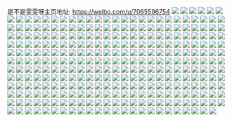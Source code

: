是不是雯雯呀主页地址: https://weibo.com/u/7065596754 
![](https://wx4.sinaimg.cn/mw2000/007IawtYly1h9gityk776j30sg0sgn78.jpg) 
![](https://wx4.sinaimg.cn/mw2000/007IawtYly1h9giu8bzj9j30u00u0tem.jpg) 
![](https://wx4.sinaimg.cn/mw2000/007IawtYly1h92jwi550aj32c0340hdw.jpg) 
![](https://wx4.sinaimg.cn/mw2000/007IawtYly1h8z66aa6caj30u00vd7g4.jpg) 
![](https://wx4.sinaimg.cn/mw2000/007IawtYly1h8rmo227moj32c02c0qv6.jpg) 
![](https://wx4.sinaimg.cn/mw2000/007IawtYly1h8iwtaerolj30iz10o11g.jpg) 
![](https://wx4.sinaimg.cn/mw2000/007IawtYly1h8cixro0mjj32c02c0qv5.jpg) 
![](https://wx4.sinaimg.cn/mw2000/007IawtYly1h8cixx3plgj33402c0qv8.jpg) 
![](https://wx4.sinaimg.cn/mw2000/007IawtYly1h8ciy0fztsj31o02804qr.jpg) 
![](https://wx4.sinaimg.cn/mw2000/007IawtYly1h8ciy17m6gj30r0101tkw.jpg) 
![](https://wx4.sinaimg.cn/mw2000/007IawtYly1h8cixqomtgj30wc174n68.jpg) 
![](https://wx4.sinaimg.cn/mw2000/007IawtYly1h8ciy47imhj31sg2dskjm.jpg) 
![](https://wx4.sinaimg.cn/mw2000/007IawtYly1h7fmv1nf1oj31o0280x6p.jpg) 
![](https://wx4.sinaimg.cn/mw2000/007IawtYly1h7fmuyufg7j31o02804qq.jpg) 
![](https://wx4.sinaimg.cn/mw2000/007IawtYly1h7fmv271k5j32c02c0e21.jpg) 
![](https://wx4.sinaimg.cn/mw2000/007IawtYly1h7fmuudyhnj31eo1vl1kx.jpg) 
![](https://wx4.sinaimg.cn/mw2000/007IawtYly1h7egqqetslj30u01400y2.jpg) 
![](https://wx4.sinaimg.cn/mw2000/007IawtYly1h7egqr2pfhj31rk2c0e6s.jpg) 
![](https://wx4.sinaimg.cn/mw2000/007IawtYly1h7egqrshz5j32c02c0x6p.jpg) 
![](https://wx4.sinaimg.cn/mw2000/007IawtYly1h7egqt9y4dj32c02c0kjm.jpg) 
![](https://wx4.sinaimg.cn/mw2000/007IawtYly1h7egqu7w7xj32c02c04qq.jpg) 
![](https://wx4.sinaimg.cn/mw2000/007IawtYly1h7egqv1wbmj32c02c0e81.jpg) 
![](https://wx4.sinaimg.cn/mw2000/007IawtYly1h7egqvvru6j32c02c0x6p.jpg) 
![](https://wx4.sinaimg.cn/mw2000/007IawtYly1h7egqwvswaj32c02c0qv5.jpg) 
![](https://wx4.sinaimg.cn/mw2000/007IawtYly1h77kp9a6r1j31sg1sgkih.jpg) 
![](https://wx4.sinaimg.cn/mw2000/007IawtYly1h77kpaasw3j30yi19k7wh.jpg) 
![](https://wx4.sinaimg.cn/mw2000/007IawtYly1h77kpaoahjj31ai12gtfx.jpg) 
![](https://wx4.sinaimg.cn/mw2000/007IawtYly1h77kpbpr1fj32c02c0x6p.jpg) 
![](https://wx4.sinaimg.cn/mw2000/007IawtYly1h77kpb30aoj30u0140mza.jpg) 
![](https://wx4.sinaimg.cn/mw2000/007IawtYly1h77kp8m0bvj32c0288hdt.jpg) 
![](https://wx4.sinaimg.cn/mw2000/007IawtYly1h77kpdjfv8j32c02c0u0x.jpg) 
![](https://wx4.sinaimg.cn/mw2000/007IawtYly1h77kpeln5rj32c02c0x6q.jpg) 
![](https://wx4.sinaimg.cn/mw2000/007IawtYly1h633rx26f2j31o022fk3p.jpg) 
![](https://wx4.sinaimg.cn/mw2000/007IawtYly1h633rzhl7jj31o01u6gvi.jpg) 
![](https://wx4.sinaimg.cn/mw2000/007IawtYly1h633s0hhx2j31330nftep.jpg) 
![](https://wx4.sinaimg.cn/mw2000/007IawtYly1h633rumf7qj31s035sb2a.jpg) 
![](https://wx4.sinaimg.cn/mw2000/007IawtYly1h5tegzeao6j31s035sb2a.jpg) 
![](https://wx4.sinaimg.cn/mw2000/007IawtYly1h5ey4sxmmyj31ls1z5qnf.jpg) 
![](https://wx4.sinaimg.cn/mw2000/007IawtYly1h4thaijjnmj3280280kjl.jpg) 
![](https://wx4.sinaimg.cn/mw2000/007IawtYly1h4thaxoj7gj32c02c0hdu.jpg) 
![](https://wx4.sinaimg.cn/mw2000/007IawtYly1h4thanarj8j31wo1whu0x.jpg) 
![](https://wx4.sinaimg.cn/mw2000/007IawtYly1h4thawl728j32c02c0hdu.jpg) 
![](https://wx4.sinaimg.cn/mw2000/007IawtYly1h4thazssa3j31420u0ags.jpg) 
![](https://wx4.sinaimg.cn/mw2000/007IawtYly1h4thaz6g57j3340340e84.jpg) 
![](https://wx4.sinaimg.cn/mw2000/007IawtYly1h4rp2ygw9hj31o01vjqv5.jpg) 
![](https://wx4.sinaimg.cn/mw2000/007IawtYly1h4rp307t75j31o01yw4qq.jpg) 
![](https://wx4.sinaimg.cn/mw2000/007IawtYly1h4rp31clcrj31nv1y21kx.jpg) 
![](https://wx4.sinaimg.cn/mw2000/007IawtYly1h4rp32przvj31o01uu1kx.jpg) 
![](https://wx4.sinaimg.cn/mw2000/007IawtYly1h4rp38rv3tj312m137dvn.jpg) 
![](https://wx4.sinaimg.cn/mw2000/007IawtYly1h4rp33w1oij31o01o07wh.jpg) 
![](https://wx4.sinaimg.cn/mw2000/007IawtYly1h4rp2wpnqxj31o0280u0y.jpg) 
![](https://wx4.sinaimg.cn/mw2000/007IawtYly1h4rp35e1eaj31o0280x6p.jpg) 
![](https://wx4.sinaimg.cn/mw2000/007IawtYly1h4rp3866wfj33402c0hdv.jpg) 
![](https://wx4.sinaimg.cn/mw2000/007IawtYly1h4pf477t8aj31o0280kjn.jpg) 
![](https://wx4.sinaimg.cn/mw2000/007IawtYly1h49pdxggcqj320k2c07wj.jpg) 
![](https://wx4.sinaimg.cn/mw2000/007IawtYly1h49pdydctbj32c32c0hdt.jpg) 
![](https://wx4.sinaimg.cn/mw2000/007IawtYly1h495j6foexj30u0140aux.jpg) 
![](https://wx4.sinaimg.cn/mw2000/007IawtYly1h495j74c8pj32c02bqe81.jpg) 
![](https://wx4.sinaimg.cn/mw2000/007IawtYly1h495j7hpa9j30u01hcaff.jpg) 
![](https://wx4.sinaimg.cn/mw2000/007IawtYly1h495j8hbr6j32c0256e82.jpg) 
![](https://wx4.sinaimg.cn/mw2000/007IawtYly1h495jal6gyj32c02c01ky.jpg) 
![](https://wx4.sinaimg.cn/mw2000/007IawtYly1h495je9nzqj323828f7wi.jpg) 
![](https://wx4.sinaimg.cn/mw2000/007IawtYly1h495jfedz0j32c02c0kjl.jpg) 
![](https://wx4.sinaimg.cn/mw2000/007IawtYly1h495j5fi46j313o12wjze.jpg) 
![](https://wx4.sinaimg.cn/mw2000/007IawtYly1h495jgloyxj30yi0vogz6.jpg) 
![](https://wx4.sinaimg.cn/mw2000/007IawtYly1h3slgu8tl9j30x80u247y.jpg) 
![](https://wx4.sinaimg.cn/mw2000/007IawtYly1h3lyphfxo1j30u00vudpa.jpg) 
![](https://wx4.sinaimg.cn/mw2000/007IawtYly1h3lypgx468j32c02c0kjl.jpg) 
![](https://wx4.sinaimg.cn/mw2000/007IawtYly1h3lypi5gfzj32c02c0x6p.jpg) 
![](https://wx4.sinaimg.cn/mw2000/007IawtYly1h3lypizq2vj32c02c0e82.jpg) 
![](https://wx4.sinaimg.cn/mw2000/007IawtYly1h3ikwvctbbj30u0140qco.jpg) 
![](https://wx4.sinaimg.cn/mw2000/007IawtYly1h3ikww2d87j30u00wagtd.jpg) 
![](https://wx4.sinaimg.cn/mw2000/007IawtYly1h3ikwwf8uuj30u00vfgty.jpg) 
![](https://wx4.sinaimg.cn/mw2000/007IawtYly1h3ikwuz8q9j30u0140alk.jpg) 
![](https://wx4.sinaimg.cn/mw2000/007IawtYly1h3ikwwow5sj30u0141gue.jpg) 
![](https://wx4.sinaimg.cn/mw2000/007IawtYly1h3abv2273vj30o50v016h.jpg) 
![](https://wx4.sinaimg.cn/mw2000/007IawtYly1h32wyhrllej30zk0zk7gv.jpg) 
![](https://wx4.sinaimg.cn/mw2000/007IawtYly1h318khbnktj32972e94qq.jpg) 
![](https://wx4.sinaimg.cn/mw2000/007IawtYly1h2zuhxpof1j30u00pi7bk.jpg) 
![](https://wx4.sinaimg.cn/mw2000/007IawtYly1h2vcv1oynzj30jz0i6ad0.jpg) 
![](https://wx4.sinaimg.cn/mw2000/007IawtYly1h2vcv13etzj32c02c07wh.jpg) 
![](https://wx4.sinaimg.cn/mw2000/007IawtYly1h2vcv2fzohj32c02c0kjl.jpg) 
![](https://wx4.sinaimg.cn/mw2000/007IawtYly1h2vcv5j4a8j30t7140h3z.jpg) 
![](https://wx4.sinaimg.cn/mw2000/007IawtYly1h2ru2sfuzuj30yi1pah3u.jpg) 
![](https://wx4.sinaimg.cn/mw2000/007IawtYly1h2rb57u8tgj30u00u0qbz.jpg) 
![](https://wx4.sinaimg.cn/mw2000/007IawtYly1h2mu75c0ghj325822eb29.jpg) 
![](https://wx4.sinaimg.cn/mw2000/007IawtYly1h2lldp3908j31kq2c04qp.jpg) 
![](https://wx4.sinaimg.cn/mw2000/007IawtYly1h2kkne0x7rj31sg2dshdu.jpg) 
![](https://wx4.sinaimg.cn/mw2000/007IawtYly1h2cw2msj7gj30yi1pc7r5.jpg) 
![](https://wx4.sinaimg.cn/mw2000/007IawtYly1h2839hcfhsj30u01401i1.jpg) 
![](https://wx4.sinaimg.cn/mw2000/007IawtYly1h2839iar0jj313z0tzaz3.jpg) 
![](https://wx4.sinaimg.cn/mw2000/007IawtYly1h1w783lg1bj32c02c01kx.jpg) 
![](https://wx4.sinaimg.cn/mw2000/007IawtYly1h1uf0oon6mj30u0140k7b.jpg) 
![](https://wx4.sinaimg.cn/mw2000/007IawtYly1h1n3cg01s0j30u0140ano.jpg) 
![](https://wx4.sinaimg.cn/mw2000/007IawtYly1h1m9ovairlj30u00u0ncu.jpg) 
![](https://wx4.sinaimg.cn/mw2000/007IawtYly1h1m9owac1oj30u0140ay5.jpg) 
![](https://wx4.sinaimg.cn/mw2000/007IawtYly1h1hoc3jc3wj30u013z7hp.jpg) 
![](https://wx4.sinaimg.cn/mw2000/007IawtYly1h1hoc4do97j32c02c01ky.jpg) 
![](https://wx4.sinaimg.cn/mw2000/007IawtYly1h1hoc2jhakj32rd2aqkjm.jpg) 
![](https://wx4.sinaimg.cn/mw2000/007IawtYly1h1hocejhtij30u0140qhh.jpg) 
![](https://wx4.sinaimg.cn/mw2000/007IawtYly1h1fddabyj5j30yi17ik4u.jpg) 
![](https://wx4.sinaimg.cn/mw2000/007IawtYly1h19mupwbk5j30u0140dsb.jpg) 
![](https://wx4.sinaimg.cn/mw2000/007IawtYly1h14zq5giqoj30u0140azj.jpg) 
![](https://wx4.sinaimg.cn/mw2000/007IawtYly1h14zq4kxhej30qt0qsgrz.jpg) 
![](https://wx4.sinaimg.cn/mw2000/007IawtYly1h12454lrcpj30py0tkwks.jpg) 
![](https://wx4.sinaimg.cn/mw2000/007IawtYly1h0z9282fvmj30zx1bw7am.jpg) 
![](https://wx4.sinaimg.cn/mw2000/007IawtYly1h0z927hed1j31sg2drqv6.jpg) 
![](https://wx4.sinaimg.cn/mw2000/007IawtYly1h0z928ntxvj30u20zq79q.jpg) 
![](https://wx4.sinaimg.cn/mw2000/007IawtYly1h0z92b5h3kj32c02c0qv5.jpg) 
![](https://wx4.sinaimg.cn/mw2000/007IawtYly1h0z93gk85ej32c03404qu.jpg) 
![](https://wx4.sinaimg.cn/mw2000/007IawtYly1h0z93yuhchj32c0340qv9.jpg) 
![](https://wx4.sinaimg.cn/mw2000/007IawtYly1h0wv9n15d4j31sf1sf1gu.jpg) 
![](https://wx4.sinaimg.cn/mw2000/007IawtYly1h0wv9mnzaij30sq0sstdx.jpg) 
![](https://wx4.sinaimg.cn/mw2000/007IawtYly1h0umnll3hyj30tz0wwaul.jpg) 
![](https://wx4.sinaimg.cn/mw2000/007IawtYly1h0umnm77i9j30wm0u0nhe.jpg) 
![](https://wx4.sinaimg.cn/mw2000/007IawtYly1h0sxicwgp3j30yi1pch9d.jpg) 
![](https://wx4.sinaimg.cn/mw2000/007IawtYly1h0mz6u6wndj32c0293e82.jpg) 
![](https://wx4.sinaimg.cn/mw2000/007IawtYly1h0j1xerelej31lx1use82.jpg) 
![](https://wx4.sinaimg.cn/mw2000/007IawtYly1h02d41m5oaj32c02c07wi.jpg) 
![](https://wx4.sinaimg.cn/mw2000/007IawtYly1gzpxppkjhhj31sg2dsh9x.jpg) 
![](https://wx4.sinaimg.cn/mw2000/007IawtYly1gzgx99recqj323s1ij1ky.jpg) 
![](https://wx4.sinaimg.cn/mw2000/007IawtYly1gzgx9cjiq7j31s035sb2b.jpg) 
![](https://wx4.sinaimg.cn/mw2000/007IawtYly1gzgx9f66z0j31s035s4qs.jpg) 
![](https://wx4.sinaimg.cn/mw2000/007IawtYly1gzgx9i23x3j31s035skjm.jpg) 
![](https://wx4.sinaimg.cn/mw2000/007IawtYly1gzgx97y64fj32c02c07wk.jpg) 
![](https://wx4.sinaimg.cn/mw2000/007IawtYly1gzgx9itrhwj32c02c0kjl.jpg) 
![](https://wx4.sinaimg.cn/mw2000/007IawtYly1gzbqyqio9jj30z20pr7ee.jpg) 
![](https://wx4.sinaimg.cn/mw2000/007IawtYly1gz6g0p5zmyj30u00wen04.jpg) 
![](https://wx4.sinaimg.cn/mw2000/007IawtYly1gz5dnowmttj32c02c04qq.jpg) 
![](https://wx4.sinaimg.cn/mw2000/007IawtYly1gz07b2d563j31kw23le81.jpg) 
![](https://wx4.sinaimg.cn/mw2000/007IawtYly1gyxop7kxthj30u0140h20.jpg) 
![](https://wx4.sinaimg.cn/mw2000/007IawtYly1gyvpkcb86ij313j1d57wh.jpg) 
![](https://wx4.sinaimg.cn/mw2000/007IawtYly1gysku13a1oj31o02801kz.jpg) 
![](https://wx4.sinaimg.cn/mw2000/007IawtYly1gypo3aull6j32c02c0u0x.jpg) 
![](https://wx4.sinaimg.cn/mw2000/007IawtYly1gynvgrn72qj30yi15lgv6.jpg) 
![](https://wx4.sinaimg.cn/mw2000/007IawtYly1gynvgr8i2fj30yi0zz7b5.jpg) 
![](https://wx4.sinaimg.cn/mw2000/007IawtYly1gynvgs10qbj30rm0rimzh.jpg) 
![](https://wx4.sinaimg.cn/mw2000/007IawtYly1gynntnm73zj31iq1zt4qv.jpg) 
![](https://wx4.sinaimg.cn/mw2000/007IawtYly1gylmfosncdj30yi0rw449.jpg) 
![](https://wx4.sinaimg.cn/mw2000/007IawtYly1gylmg016o1j31sg28m7wo.jpg) 
![](https://wx4.sinaimg.cn/mw2000/007IawtYly1gykjx0a3rej31oy1i34qp.jpg) 
![](https://wx4.sinaimg.cn/mw2000/007IawtYly1gykjwz1egij31sf2dr4qr.jpg) 
![](https://wx4.sinaimg.cn/mw2000/007IawtYly1gykjx0obzkj30u00wvqc2.jpg) 
![](https://wx4.sinaimg.cn/mw2000/007IawtYly1gykjx5fhebj32c01qzu0y.jpg) 
![](https://wx4.sinaimg.cn/mw2000/007IawtYly1gykjx99xz9j32c02c0kjn.jpg) 
![](https://wx4.sinaimg.cn/mw2000/007IawtYly1gygnvu7nmqj30yi0jetcw.jpg) 
![](https://wx4.sinaimg.cn/mw2000/007IawtYly1gyft34pgxzj335s35shdy.jpg) 
![](https://wx4.sinaimg.cn/mw2000/007IawtYly1gydjm79oj4j30zk0zktic.jpg) 
![](https://wx4.sinaimg.cn/mw2000/007IawtYly1gydjm6vtnyj318g18gavr.jpg) 
![](https://wx4.sinaimg.cn/mw2000/007IawtYly1gydjm7jigwj30pe0cxmyv.jpg) 
![](https://wx4.sinaimg.cn/mw2000/007IawtYly1gyb0h2durpj30t71auqec.jpg) 
![](https://wx4.sinaimg.cn/mw2000/007IawtYly1gya4ll4mm9j30j60j6aaq.jpg) 
![](https://wx4.sinaimg.cn/mw2000/007IawtYly1gxzrtcajifj3119163aog.jpg) 
![](https://wx4.sinaimg.cn/mw2000/007IawtYly1gxyb0w7ac8j30mj0mjtcl.jpg) 
![](https://wx4.sinaimg.cn/mw2000/007IawtYly1gxyb0wywlsj32h21sye81.jpg) 
![](https://wx4.sinaimg.cn/mw2000/007IawtYly1gxyb0y6zrej32c02c0u0x.jpg) 
![](https://wx4.sinaimg.cn/mw2000/007IawtYly1gxyb0yjkfwj30u00u0tji.jpg) 
![](https://wx4.sinaimg.cn/mw2000/007IawtYly1gxw1bnu758j30u00u0jx2.jpg) 
![](https://wx4.sinaimg.cn/mw2000/007IawtYly1gxuv9k100vj30zg1ba4qp.jpg) 
![](https://wx4.sinaimg.cn/mw2000/007IawtYly1gxp4eq1ftzj31s035sb2b.jpg) 
![](https://wx4.sinaimg.cn/mw2000/007IawtYly1gxknf8ap2zj30u00u0787.jpg) 
![](https://wx4.sinaimg.cn/mw2000/007IawtYly1gxkn79x4rgj31s035sb2a.jpg) 
![](https://wx4.sinaimg.cn/mw2000/007IawtYly1gxjej55gpmj30yi1pckjl.jpg) 
![](https://wx4.sinaimg.cn/mw2000/007IawtYly1gxfrzerftdj30sg0sg13j.jpg) 
![](https://wx4.sinaimg.cn/mw2000/007IawtYly1gxfrzfgmmtj31e019w4qp.jpg) 
![](https://wx4.sinaimg.cn/mw2000/007IawtYly1gxdoxmdp70j323u35su10.jpg) 
![](https://wx4.sinaimg.cn/mw2000/007IawtYly1gxcih5z9esj31sg1sgkjl.jpg) 
![](https://wx4.sinaimg.cn/mw2000/007IawtYly1gxbhxocizej30tu0tuk2t.jpg) 
![](https://wx4.sinaimg.cn/mw2000/007IawtYly1gxab26ixtwj31em1sgkjl.jpg) 
![](https://wx4.sinaimg.cn/mw2000/007IawtYly1gx7z5r6scsj31s035se85.jpg) 
![](https://wx4.sinaimg.cn/mw2000/007IawtYly1gx4d7h0u13j31s035su0y.jpg) 
![](https://wx4.sinaimg.cn/mw2000/007IawtYly1gx1tq0equnj333z2bznpf.jpg) 
![](https://wx4.sinaimg.cn/mw2000/007IawtYly1gx1tpvq9bhj30um0u0tsj.jpg) 
![](https://wx4.sinaimg.cn/mw2000/007IawtYly1gwxjn57ebrj30u0141dqd.jpg) 
![](https://wx4.sinaimg.cn/mw2000/007IawtYly1gwwa0fw5skj32c0340npe.jpg) 
![](https://wx4.sinaimg.cn/mw2000/007IawtYly1gwuv9vyxnkj32c02c0x6p.jpg) 
![](https://wx4.sinaimg.cn/mw2000/007IawtYly1gwtfks6y0lj328y2zxnpd.jpg) 
![](https://wx4.sinaimg.cn/mw2000/007IawtYly1gwtfktq8kpj33402c0u0y.jpg) 
![](https://wx4.sinaimg.cn/mw2000/007IawtYly1gwtfkvwc13j33402c0u0y.jpg) 
![](https://wx4.sinaimg.cn/mw2000/007IawtYly1gwrsulojaaj30u00u0aew.jpg) 
![](https://wx4.sinaimg.cn/mw2000/007IawtYly1gwmupnh73bj31sg2dsnpf.jpg) 
![](https://wx4.sinaimg.cn/mw2000/007IawtYly1gwjncygo4aj31k033y4qp.jpg) 
![](https://wx4.sinaimg.cn/mw2000/007IawtYly1gwescyy4szj32c02c0b29.jpg) 
![](https://wx4.sinaimg.cn/mw2000/007IawtYly1gwdwm310oaj32c0340b2b.jpg) 
![](https://wx4.sinaimg.cn/mw2000/007IawtYly1gw9xlvcpkej326d1sfkjl.jpg) 
![](https://wx4.sinaimg.cn/mw2000/007IawtYly1gw7mcp3334j31sg2dshdt.jpg) 
![](https://wx4.sinaimg.cn/mw2000/007IawtYly1gw69hngxerj30zk1be7c0.jpg) 
![](https://wx4.sinaimg.cn/mw2000/007IawtYly1gvw2mqijkmj31sg1sgb29.jpg) 
![](https://wx4.sinaimg.cn/mw2000/007IawtYly1gvrgpkrsryj60u0140ti502.jpg) 
![](https://wx4.sinaimg.cn/mw2000/007IawtYly1gvpmui1tljj61sg1sg4qp02.jpg) 
![](https://wx4.sinaimg.cn/mw2000/007IawtYly1gvn8tpo8cdj61s61v0e6c02.jpg) 
![](https://wx4.sinaimg.cn/mw2000/007IawtYly1gvn8tqnrwwj61za1ykb2902.jpg) 
![](https://wx4.sinaimg.cn/mw2000/007IawtYly1gvn8trizxzj327v24lb29.jpg) 
![](https://wx4.sinaimg.cn/mw2000/007IawtYly1gvn8tp3t2aj62c02c0hdt02.jpg) 
![](https://wx4.sinaimg.cn/mw2000/007IawtYly1gviblvv125j62c03407wi02.jpg) 
![](https://wx4.sinaimg.cn/mw2000/007IawtYly1gvibp286p3j62c03401ky02.jpg) 
![](https://wx4.sinaimg.cn/mw2000/007IawtYly1gv8arhum4ij61tg1sgkjm02.jpg) 
![](https://wx4.sinaimg.cn/mw2000/007IawtYly1gv6tnzcbkkj60ty0tyk2g02.jpg) 
![](https://wx4.sinaimg.cn/mw2000/007IawtYly1gv4u1ripxdj32c02c07wi.jpg) 
![](https://wx4.sinaimg.cn/mw2000/007IawtYly1gv35wcv186j62c027du0x02.jpg) 
![](https://wx4.sinaimg.cn/mw2000/007IawtYly1gv35wajr21j62bx22okjl02.jpg) 
![](https://wx4.sinaimg.cn/mw2000/007IawtYly1gv35wep10rj6239298e8102.jpg) 
![](https://wx4.sinaimg.cn/mw2000/007IawtYly1gv35wfl06rj62c02c0u0x02.jpg) 
![](https://wx4.sinaimg.cn/mw2000/007IawtYly1guzuu9r7ifj62c0340x6p02.jpg) 
![](https://wx4.sinaimg.cn/mw2000/007IawtYly1guzuuc3bbij62c03404qq02.jpg) 
![](https://wx4.sinaimg.cn/mw2000/007IawtYly1guzuucrq1wj61o41jb7qd02.jpg) 
![](https://wx4.sinaimg.cn/mw2000/007IawtYly1guzuue1j9xj629d30iu0x02.jpg) 
![](https://wx4.sinaimg.cn/mw2000/007IawtYly1guzuueop3xj61ou21t4kl02.jpg) 
![](https://wx4.sinaimg.cn/mw2000/007IawtYly1guzuu89p11j61o525oh7g02.jpg) 
![](https://wx4.sinaimg.cn/mw2000/007IawtYly1guzuug5xbwj61o0280kjl02.jpg) 
![](https://wx4.sinaimg.cn/mw2000/007IawtYly1guy0muveyzj61sg1sgqv602.jpg) 
![](https://wx4.sinaimg.cn/mw2000/007IawtYly1guvd01utdbj62801o07wh02.jpg) 
![](https://wx4.sinaimg.cn/mw2000/007IawtYly1guk1pxr6fpj60u00u043z02.jpg) 
![](https://wx4.sinaimg.cn/mw2000/007IawtYly1gud2h0vnotj60tz0tz0zr02.jpg) 
![](https://wx4.sinaimg.cn/mw2000/007IawtYly1gud2h0h1vmj62c02c0kjl02.jpg) 
![](https://wx4.sinaimg.cn/mw2000/007IawtYly1gud2h6aaqoj62c02c0b2c02.jpg) 
![](https://wx4.sinaimg.cn/mw2000/007IawtYly1gud2h849mzj62c02c0u0x02.jpg) 
![](https://wx4.sinaimg.cn/mw2000/007IawtYly1gud2hb86z2j61sg2dse8102.jpg) 
![](https://wx4.sinaimg.cn/mw2000/007IawtYly1guanlsz9j1j62c01pmb2902.jpg) 
![](https://wx4.sinaimg.cn/mw2000/007IawtYly1gu8d4jpa91j62c02c0u0x02.jpg) 
![](https://wx4.sinaimg.cn/mw2000/007IawtYly1gu60qduefqj32c02c0b2a.jpg) 
![](https://wx4.sinaimg.cn/mw2000/007IawtYly1gu60qfvipxj33402c0kjm.jpg) 
![](https://wx4.sinaimg.cn/mw2000/007IawtYly1gu60qc6nw1j32c02kzqv5.jpg) 
![](https://wx4.sinaimg.cn/mw2000/007IawtYly1gu60qgtp3yj30u01hcap7.jpg) 
![](https://wx4.sinaimg.cn/mw2000/007IawtYly1gu60qizkgnj32c03404qr.jpg) 
![](https://wx4.sinaimg.cn/mw2000/007IawtYly1gu60ql1iwgj32c02c0kjm.jpg) 
![](https://wx4.sinaimg.cn/mw2000/007IawtYly1gu60qo2xgtj33402c0x6r.jpg) 
![](https://wx4.sinaimg.cn/mw2000/007IawtYly1gu60qpqxfqj32c02c0b2a.jpg) 
![](https://wx4.sinaimg.cn/mw2000/007IawtYly1gu60qrno8wj32c02c07wj.jpg) 
![](https://wx4.sinaimg.cn/mw2000/007IawtYly1gu2qjqbfy6j31400u0qcu.jpg) 
![](https://wx4.sinaimg.cn/mw2000/007IawtYly1gtrpbgmzhpj334033ynpf.jpg) 
![](https://wx4.sinaimg.cn/mw2000/007IawtYly1gtq396ntc3j31pb1ir4qp.jpg) 
![](https://wx4.sinaimg.cn/mw2000/007IawtYly1gtnpk6j77aj315o2d1hdu.jpg) 
![](https://wx4.sinaimg.cn/mw2000/007IawtYly1gtnj0rfobcj31sg22xqq3.jpg) 
![](https://wx4.sinaimg.cn/mw2000/007IawtYly1gtk5zjfy5sj31ky1ky7vs.jpg) 
![](https://wx4.sinaimg.cn/mw2000/007IawtYly1gtge7ub6u2j32j52c0hdt.jpg) 
![](https://wx4.sinaimg.cn/mw2000/007IawtYly1gtge7vgytvj32c02c0b29.jpg) 
![](https://wx4.sinaimg.cn/mw2000/007IawtYly1gtge7ynulqj32801o0qv5.jpg) 
![](https://wx4.sinaimg.cn/mw2000/007IawtYly1gtge7x37tfj31sv1o0b29.jpg) 
![](https://wx4.sinaimg.cn/mw2000/007IawtYly1gtge7zohghj31sg1me4qp.jpg) 
![](https://wx4.sinaimg.cn/mw2000/007IawtYly1gtge83ra44j32c0340hdz.jpg) 
![](https://wx4.sinaimg.cn/mw2000/007IawtYly1gte848m86zj31sg1sghdt.jpg) 
![](https://wx4.sinaimg.cn/mw2000/007IawtYly1gtc5okmvk7j30u00u0q61.jpg) 
![](https://wx4.sinaimg.cn/mw2000/007IawtYly1gt7hxqg8x2j325y2vyu0y.jpg) 
![](https://wx4.sinaimg.cn/mw2000/007IawtYly1gt0zcfkldij30yi1pcqeo.jpg) 
![](https://wx4.sinaimg.cn/mw2000/007IawtYly1gszca5kciaj32ds1sgb29.jpg) 
![](https://wx4.sinaimg.cn/mw2000/007IawtYly1gszca75lfij33402c01ky.jpg) 
![](https://wx4.sinaimg.cn/mw2000/007IawtYly1gsxzsrlcs6j30yi0tiqdu.jpg) 
![](https://wx4.sinaimg.cn/mw2000/007IawtYly1gstn0fo0hfj32c02c04qq.jpg) 
![](https://wx4.sinaimg.cn/mw2000/007IawtYly1gssc4tajibj30u0140qhd.jpg) 
![](https://wx4.sinaimg.cn/mw2000/007IawtYly1gsmq26b64ej30yi1pc1ky.jpg) 
![](https://wx4.sinaimg.cn/mw2000/007IawtYly1gshtseepchj33402c0qv5.jpg) 
![](https://wx4.sinaimg.cn/mw2000/007IawtYly1gshtsm4i1jj31sg1sgx3e.jpg) 
![](https://wx4.sinaimg.cn/mw2000/007IawtYly1gsefadm5hrj31sg1sg7wh.jpg) 
![](https://wx4.sinaimg.cn/mw2000/007IawtYly1gsefaf59qrj32c02c01ky.jpg) 
![](https://wx4.sinaimg.cn/mw2000/007IawtYly1gsalhe9dqjj31mv1h54qs.jpg) 
![](https://wx4.sinaimg.cn/mw2000/007IawtYly1gsalhhxku3j31sg1sg7wm.jpg) 
![](https://wx4.sinaimg.cn/mw2000/007IawtYly1gs4m3s9ylqj31k31nzb2b.jpg) 
![](https://wx4.sinaimg.cn/mw2000/007IawtYly1gs4m3ptexaj32c0340qv8.jpg) 
![](https://wx4.sinaimg.cn/mw2000/007IawtYly1gs4m3suawmj30yi17gqk4.jpg) 
![](https://wx4.sinaimg.cn/mw2000/007IawtYly1gs4m3u26mwj33402c04qr.jpg) 
![](https://wx4.sinaimg.cn/mw2000/007IawtYly1gs0nmhf0j2j30i00shdiu.jpg) 
![](https://wx4.sinaimg.cn/mw2000/007IawtYly1gruw74ts9ij31ny1th1l1.jpg) 
![](https://wx4.sinaimg.cn/mw2000/007IawtYly1gruw727cqlj33402c0e8e.jpg) 
![](https://wx4.sinaimg.cn/mw2000/007IawtYly1grt0qc4m88j32c02c0qts.jpg) 
![](https://wx4.sinaimg.cn/mw2000/007IawtYly1grkhhqn0nij30u00t1qud.jpg) 
![](https://wx4.sinaimg.cn/mw2000/007IawtYly1gri6amq28gj31sg2dsnmy.jpg) 
![](https://wx4.sinaimg.cn/mw2000/007IawtYly1gri6anog4ej31sg2ds1kx.jpg) 
![](https://wx4.sinaimg.cn/mw2000/007IawtYly1gri6alz50ij31sg2dse5k.jpg) 
![](https://wx4.sinaimg.cn/mw2000/007IawtYly1gri6aodtbuj31sg2ds7vr.jpg) 
![](https://wx4.sinaimg.cn/mw2000/007IawtYly1gra3ub6yjbj32bz1p1hdw.jpg) 
![](https://wx4.sinaimg.cn/mw2000/007IawtYly1gr0rl6amucj329z278kjq.jpg) 
![](https://wx4.sinaimg.cn/mw2000/007IawtYly1gqyhfgfrcoj30tu0tub29.jpg) 
![](https://wx4.sinaimg.cn/mw2000/007IawtYly1gqw3iadaivj31sf1sfqv7.jpg) 
![](https://wx4.sinaimg.cn/mw2000/007IawtYly1gqsoygt6ifj322o3411kx.jpg) 
![](https://wx4.sinaimg.cn/mw2000/007IawtYly1gqprcbu4ulj30u014016a.jpg) 
![](https://wx4.sinaimg.cn/mw2000/007IawtYly1gqprcauznrj30tz13z7wh.jpg) 
![](https://wx4.sinaimg.cn/mw2000/007IawtYly1gqootbpnvkj32bz23eb2e.jpg) 
![](https://wx4.sinaimg.cn/mw2000/007IawtYly1gqoot70ro9j32c02c0qrr.jpg) 
![](https://wx4.sinaimg.cn/mw2000/007IawtYly1gqkmj8c6hcj32bz1y9qv5.jpg) 
![](https://wx4.sinaimg.cn/mw2000/007IawtYly1gqkmj989u4j31sg1sgx6q.jpg) 
![](https://wx4.sinaimg.cn/mw2000/007IawtYly1gqkmjbybbnj32bz2bzkjq.jpg) 
![](https://wx4.sinaimg.cn/mw2000/007IawtYly1gqgqwqmiypj315p1k1qek.jpg) 
![](https://wx4.sinaimg.cn/mw2000/007IawtYly1gqgqwq01apj31rj2c0x6p.jpg) 
![](https://wx4.sinaimg.cn/mw2000/007IawtYly1gq7uvdo855j30yi1pce8b.jpg) 
![](https://wx4.sinaimg.cn/mw2000/007IawtYly1gq7uvghyc0j32bz2c0e88.jpg) 
![](https://wx4.sinaimg.cn/mw2000/007IawtYly1gq7uv3nxn5j31h51dd1l0.jpg) 
![](https://wx4.sinaimg.cn/mw2000/007IawtYly1gq7uviwm11j32bz2umb2h.jpg) 
![](https://wx4.sinaimg.cn/mw2000/007IawtYly1gq7uvagzrtj32bz2bzqvh.jpg) 
![](https://wx4.sinaimg.cn/mw2000/007IawtYly1gq5m41d9gej32by2wnx6u.jpg) 
![](https://wx4.sinaimg.cn/mw2000/007IawtYly1gq5m420nl5j30nt0pbkcj.jpg) 
![](https://wx4.sinaimg.cn/mw2000/007IawtYly1gq5m43rdulj33402c04qv.jpg) 
![](https://wx4.sinaimg.cn/mw2000/007IawtYly1gq5m3zekfjj31se1se4qr.jpg) 
![](https://wx4.sinaimg.cn/mw2000/007IawtYly1gq24v00lp6j32bz33zx6x.jpg) 
![](https://wx4.sinaimg.cn/mw2000/007IawtYly1gpzuuyihy4j30u01284qq.jpg) 
![](https://wx4.sinaimg.cn/mw2000/007IawtYly1gpmzp10j4sj30tz0xfkjl.jpg) 
![](https://wx4.sinaimg.cn/mw2000/007IawtYly1gpmzp4tdxej32c02c0kjq.jpg) 
![](https://wx4.sinaimg.cn/mw2000/007IawtYly1gpmzp8f55uj32c02c04qv.jpg) 
![](https://wx4.sinaimg.cn/mw2000/007IawtYly1gpmzpbd2csj31q11sehdv.jpg) 
![](https://wx4.sinaimg.cn/mw2000/007IawtYly1gpjhblrlj7j30tz0u01kx.jpg) 
![](https://wx4.sinaimg.cn/mw2000/007IawtYly1gpjhbjfbfxj32c02c0b2f.jpg) 
![](https://wx4.sinaimg.cn/mw2000/007IawtYly1gpeva1o0ygj31sg1sgkjm.jpg) 
![](https://wx4.sinaimg.cn/mw2000/007IawtYly1goxl9j28ccj32c02c0b29.jpg) 
![](https://wx4.sinaimg.cn/mw2000/007IawtYly1gox6api63fj31n61jx7mh.jpg) 
![](https://wx4.sinaimg.cn/mw2000/007IawtYly1gorpj1k0a3j32bz2417wh.jpg) 
